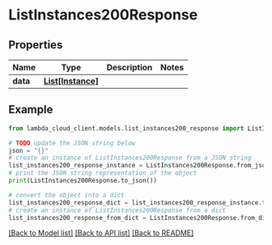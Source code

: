 # ListInstances200Response


## Properties

Name | Type | Description | Notes
------------ | ------------- | ------------- | -------------
**data** | [**List[Instance]**](Instance.md) |  | 

## Example

```python
from lambda_cloud_client.models.list_instances200_response import ListInstances200Response

# TODO update the JSON string below
json = "{}"
# create an instance of ListInstances200Response from a JSON string
list_instances200_response_instance = ListInstances200Response.from_json(json)
# print the JSON string representation of the object
print(ListInstances200Response.to_json())

# convert the object into a dict
list_instances200_response_dict = list_instances200_response_instance.to_dict()
# create an instance of ListInstances200Response from a dict
list_instances200_response_from_dict = ListInstances200Response.from_dict(list_instances200_response_dict)
```
[[Back to Model list]](../README.md#documentation-for-models) [[Back to API list]](../README.md#documentation-for-api-endpoints) [[Back to README]](../README.md)


